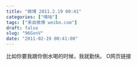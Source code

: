 ```yaml
---
title: "微博 2011.2.19 00:41"
categories: ["嘀咕"]
tags: ["来自微博 weibo.com"]
draft: false
slug: "96GxnV"
date: "2011-02-19 00:41:00"
---
```


<p>比如你要我跟你倒水喝的时候，我就勤快。 O网页链接 ​​​​</p>

